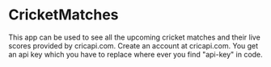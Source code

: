 # CricketMatches
This app can be used to see all the upcoming cricket matches and their live scores provided by cricapi.com. 
Create an account at cricapi.com.
You get an api key which you have to replace where ever you find "api-key" in code.
